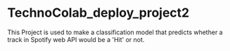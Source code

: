 # TechnoColab_deploy_project2

This Project is used to make a classification model that predicts whether a track in Spotify web API would be a 'Hit' or not.
